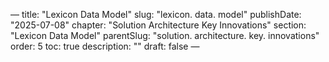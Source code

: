 — title: "Lexicon Data Model"
slug: "lexicon. data. model" publishDate: "2025-07-08"
chapter: "Solution Architecture Key Innovations" section: "Lexicon Data Model"
parentSlug: "solution. architecture. key. innovations" order: 5
toc: true description: ""
draft: false
—


